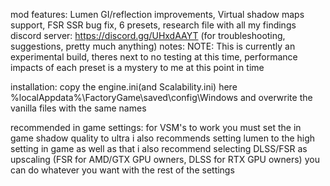 mod features: Lumen GI/reflection improvements, Virtual shadow maps support, FSR SSR bug fix, 6 presets, research file with all my findings
discord server: https://discord.gg/UHxdAAYT (for troubleshooting, suggestions, pretty much anything)
notes:
NOTE: This is currently an experimental build, theres next to no testing at this time, performance impacts of each preset is a mystery to me at this point in time

installation:
copy the engine.ini(and Scalability.ini) here %localAppdata%\FactoryGame\saved\config\Windows and overwrite the vanilla files with the same names

recommended in game settings:
for VSM's to work you must set the in game shadow quality to ultra
i also recommends setting lumen to the high setting in game
as well as that i also recommend selecting DLSS/FSR as upscaling (FSR for AMD/GTX GPU owners, DLSS for RTX GPU owners)
you can do whatever you want with the rest of the settings
